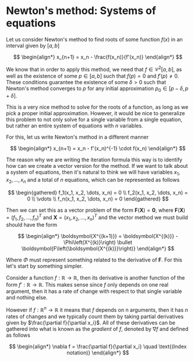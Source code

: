 # **Newton's method: Systems of equations**

Let us consider Newton's method to find roots of some function $f(x)$ in an interval given by $[a,b]$

$$
\begin{align*}
x_{n+1} = x_n - \frac{f(x_n)}{f'(x_n)}
\end{align*}
$$

We know that in order to apply this method, we need that $f \in \mathcal{C}^2[a,b]$, as well as the existence of some $p \in [a,b]$ such that $f(p) =0$ and $f'(p) \neq 0$. These conditions guarantee the existence of some $\delta > 0$ such that Newton's method converges to $p$ for any initial approximation $p_0 \in [p-\delta,p+\delta]$.

This is a very nice method to solve for the roots of a function, as long as we pick a proper initial approximation. However, it would be nice to generalize this problem to not only solve for a single variable from a single equation, but rather an entire system of equations with $n$ variables.

For this, let us write Newton's method in a different manner

$$
\begin{align*}
x_{n+1} = x_n - f'(x_n)^{-1} \cdot f(x_n)
\end{align*}
$$

The reason why we are writing the iteration formula this way is to identify how can we create a vector version for the method. If we want to talk about a system of equations, then it's natural to think we will have variables $x_1, x_2, \dots, x_n$ and a total of $n$ equations, which can be represented as follows

$$
\begin{gathered}
f_1(x_1, x_2, \dots, x_n) = 0 \\
f_2(x_1, x_2, \dots, x_n) = 0 \\
\vdots \\
f_n(x_1, x_2, \dots, x_n) = 0
\end{gathered}
$$

Then we can set this as a vector problem of the form $\boldsymbol{F}(\boldsymbol{X}) = \boldsymbol{0}$, where $\boldsymbol{F}(\boldsymbol{X}) = (f_1, f_2, \dots, f_n)^T$ and $\boldsymbol{X} = (x_1, x_2, \dots, x_n)^T$ and the vector method we must build should have the form

$$
\begin{align*}
\boldsymbol{X^{(k+1)}} = \boldsymbol{X^{(k)}} - \Phi\left(X^{(k)}\right) \bullet \boldsymbol{F\left(\boldsymbol{X^{(k)}}\right)}
\end{align*}
$$

Where $\Phi$ must represent something related to the derivative of $\boldsymbol{F}$. For this let's start by something simpler.

Consider a function $f: \mathbb{R} \to \mathbb{R}$, then its derivative is another function of the form $f': \mathbb{R} \to \mathbb{R}$. This makes sense since $f$ only depends on one real argument, then it has a rate of change with respect to that single variable and nothing else.

However if $f: \mathbb{R}^n \to \mathbb{R}$ it means that $f$ depends on n arguments, then it has $n$ rates of changes and we typically count them by taking partial derivatives given by $\frac{\partial f}{\partial x_i}$. All of these derivatives can be gathered into what is known as the *gradient* of $f$, denoted by $\nabla f$ and defined as follows

$$
\begin{align*}
\nabla f = \frac{\partial f}{\partial x_i} \quad \text{(Index notation)}
\end{align*}
$$


